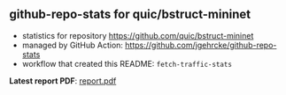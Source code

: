 ## github-repo-stats for quic/bstruct-mininet

- statistics for repository https://github.com/quic/bstruct-mininet
- managed by GitHub Action: https://github.com/jgehrcke/github-repo-stats
- workflow that created this README: `fetch-traffic-stats`

**Latest report PDF**: [report.pdf](https://github.com/njjetha/github-traffic/raw/github-repo-stats/quic/bstruct-mininet/latest-report/report.pdf)

